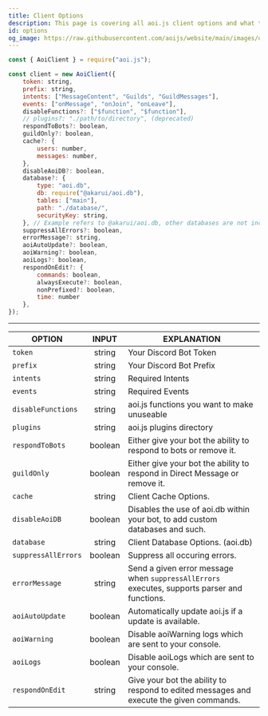 ```yaml
---
title: Client Options
description: This page is covering all aoi.js client options and what they do.
id: options
og_image: https://raw.githubusercontent.com/aoijs/website/main/images/og/7.png
---
```


```js
const { AoiClient } = require("aoi.js");

const client = new AoiClient({
    token: string,
    prefix: string,
    intents: ["MessageContent", "Guilds", "GuildMessages"],
    events: ["onMessage", "onJoin", "onLeave"],
    disableFunctions?: ["$function", "$function"],
    // plugins?: "./path/to/directory", (deprecated)
    respondToBots?: boolean,
    guildOnly?: boolean,
    cache?: {
        users: number,
        messages: number,
    },
    disableAoiDB?: boolean,
    database?: {
        type: "aoi.db",
        db: require("@akarui/aoi.db"),
        tables: ["main"],
        path: "./database/",
        securityKey: string,
    }, // Example refers to @akarui/aoi.db, other databases are not included in this Example.
    suppressAllErrors?: boolean,
    errorMessage?: string,
    aoiAutoUpdate?: boolean,
    aoiWarning?: boolean,
    aoiLogs?: boolean,
    respondOnEdit?: {
        commands: boolean,
        alwaysExecute?: boolean,
        nonPrefixed?: boolean,
        time: number
    },
});
```

---

| OPTION              |  INPUT  | EXPLANATION                                                                                  |
| ------------------- | :-----: | -------------------------------------------------------------------------------------------- |
| `token`             | string  | Your Discord Bot Token                                                                       |
| `prefix`            | string  | Your Discord Bot Prefix                                                                      |
| `intents`           | string  | Required Intents                                                                             |
| `events`            | string  | Required Events                                                                              |
| `disableFunctions`  | string  | aoi.js functions you want to make unuseable                                                  |
| `plugins`           | string  | aoi.js plugins directory                                                                     |
| `respondToBots`     | boolean | Either give your bot the ability to respond to bots or remove it.                            |
| `guildOnly`         | boolean | Either give your bot the ability to respond in Direct Message or remove it.                  |
| `cache`             | string  | Client Cache Options.                                                                        |
| `disableAoiDB`      | boolean | Disables the use of aoi.db within your bot, to add custom databases and such.                |
| `database`          | string  | Client Database Options. (aoi.db)                                                            |
| `suppressAllErrors` | boolean | Suppress all occuring errors.                                                                |
| `errorMessage`      | string  | Send a given error message when `suppressAllErrors` executes, supports parser and functions. |
| `aoiAutoUpdate`     | boolean | Automatically update aoi.js if a update is available.                                        |
| `aoiWarning`        | boolean | Disable aoiWarning logs which are sent to your console.                                      |
| `aoiLogs`           | boolean | Disable aoiLogs which are sent to your console.                                              |
| `respondOnEdit`     | string  | Give your bot the ability to respond to edited messages and execute the given commands.      |
